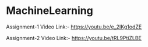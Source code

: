 # MachineLearning
 Assignment-1 Video Link:- https://youtu.be/e_2IKg1odZE

 Assignment-2 Video Link:- https://youtu.be/tRL9PtiZLBE
